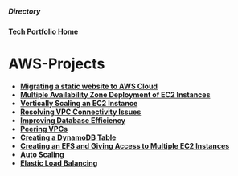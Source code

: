 <h5>Directory</h5> 

<b>[Tech Portfolio Home](https://github.com/Jays1115/Jalen-Smith.git)</b>

# AWS-Projects
- <b>[Migrating a static website to AWS Cloud](https://github.com/Jays1115/Migrating-a-static-website-to-AWS-Cloud.git)</b>
- <b>[Multiple Availability Zone Deployment of EC2 Instances](https://github.com/Jays1115/Multi-AZ-EC2-Deployment.git)</b>
- <b>[Vertically Scaling an EC2 Instance](https://github.com/Jays1115/Vertically-Scaling-an-EC2-Instance.git)</b>
- <b>[Resolving VPC Connectivity Issues](https://github.com/Jays1115/Resolving-VPC-Connectivity-Issues.git)</b>
- <b>[Improving Database Efficiency](https://github.com/Jays1115/Improving-Database-Efficiency.git)</b>
- <b>[Peering VPCs](https://github.com/Jays1115/Peering-VPCs.git)</b>
- <b>[Creating a DynamoDB Table](https://github.com/Jays1115/Creating-DynamoDB-Table.git)</b>
- <b>[Creating an EFS and Giving Access to Multiple EC2 Instances](https://github.com/Jays1115/Creating-an-EFS-and-Giving-Access-to-Multiple-EC2-Instances.git)</b>
- <b>[Auto Scaling](https://github.com/Jays1115/Auto-Scaling.git)</b>
- <b>[Elastic Load Balancing](https://github.com/Jays1115/Elastic-Load-Balancing.git)</b>
